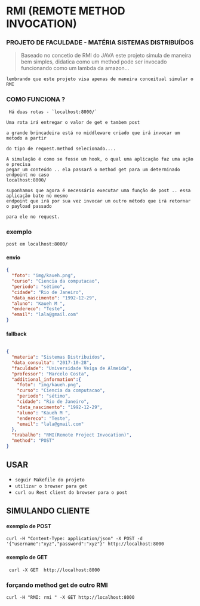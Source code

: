 # RMI (REMOTE METHOD INVOCATION)

### PROJETO DE FACULDADE - MATÉRIA SISTEMAS DISTRIBUÍDOS


> Baseado no concetio de RMI do JAVA
> este projeto simula de maneira bem simples, didatica como um method
> pode ser invocado funcionando como um lambda da amazon...

`lembrando que este projeto visa apenas de maneira conceitual simular o RMI`


### COMO FUNCIONA ?

```
 Há duas rotas - `localhost:8000/`

Uma rota irá entregar o valor de get e tambem post

a grande brincadeira está no middleware criado que irá invocar um metodo a partir

do tipo de request.method selecionado....

A simulação é como se fosse um hook, o qual uma aplicação faz uma ação e precisa
pegar um conteúdo .. ela passará o method get para um determinado endpoint no caso
localhost:8000/

suponhamos que agora é necessário executar uma função de post .. essa aplicação bate no mesmo
endpoint que irá por sua vez invocar um outro método que irá retornar o payload passado

para ele no request.
```

### exemplo

`post em localhost:8000/`


#### envio
```json
{
  "foto": "img/kaueh.png",
  "curso": "Ciencia da computacao",
  "periodo": "sétimo",
  "cidade": "Rio de Janeiro",
  "data_nascimento": "1992-12-29",
  "aluno": "Kaueh M ",
  "endereco": "Teste",
  "email": "lala@gmail.com"
}
```

#### fallback

```json

{
  "materia": "Sistemas Distribuidos",
  "data_consulta": "2017-10-28",
  "faculdade": "Universidade Veiga de Almeida",
  "professor": "Marcelo Costa",
  "additional_information":{
    "foto": "img/kaueh.png",
    "curso": "Ciencia da computacao",
    "periodo": "sétimo",
    "cidade": "Rio de Janeiro",
    "data_nascimento": "1992-12-29",
    "aluno": "Kaueh M ",
    "endereco": "Teste",
    "email": "lala@gmail.com"
  },
  "trabalho": "RMI(Remote Project Invocation)",
  "method": "POST"
}

```

## USAR

* `seguir Makefile do projeto`
*  `utilizar o browser para get`
* `curl ou Rest client do browser para o post`

## SIMULANDO CLIENTE

#### exemplo de POST

```
curl -H "Content-Type: application/json" -X POST -d '{"username":"xyz","password":"xyz"}' http://localhost:8000
```

#### exemplo de GET
```
 curl -X GET  http://localhost:8000
```

### forçando method get de outro RMI
```
curl -H "RMI: rmi " -X GET http://localhost:8000
```
